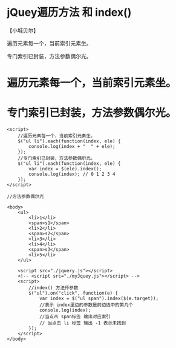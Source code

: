 # jQuey遍历方法 和 index()
【小城贝尔】

遍历元素每一个，当前索引元素坐。

专门索引已封装，方法参数偶尔光。

# 遍历元素每一个，当前索引元素坐。
# 专门索引已封装，方法参数偶尔光。
    <script>
        //遍历元素每一个，当前索引元素坐。
        $("ul li").each(function(index, ele) {
            console.log(index + "  " + ele);
        });
        //专门索引已封装，方法参数偶尔光。
        $("ul li").each(function(index, ele) {
            var index = $(ele).index();
            console.log(index); // 0 1 2 3 4
        });
    </script>

    //方法参数偶尔光
    
    <body>
        <ul>
            <li>1</li>
            <span>s1</span>
            <li>2</li>
            <span>s2</span>
            <li>3</li>
            <li>4</li>
            <span>s3</span>
            <li>5</li>
        </ul>

        <script src="./jquery.js"></script>
        <!-- <script src="./myJquey.js"></script> -->
        <script>
            //index() 方法传参数
            $("ul").on("click", function(e) {
                var index = $("ul span").index($(e.target));
                //表示 index里边的参数是前边选中的第几个
                console.log(index);
                //当点击 span标签 输出对应索引
                // 当点击 li 标签 输出 -1 表示未找到
            });
        </script>
    </body>